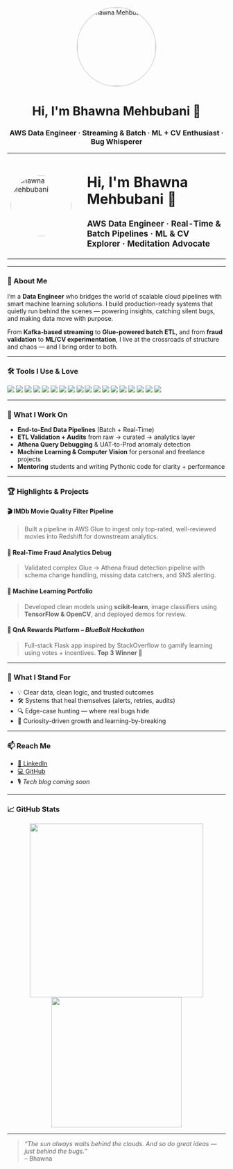 <p align="center">
  <img src="bhawna-profile.png.JPG" width="180" style="border-radius: 50%; border: 2px solid #dcdcdc;" alt="Bhawna Mehbubani"/>
</p>

<h1 align="center">Hi, I'm Bhawna Mehbubani 🌸</h1>
<h3 align="center">AWS Data Engineer · Streaming & Batch · ML + CV Enthusiast · Bug Whisperer</h3>

<table>
  <tr>
    <td width="160">
      <img src="bhawna-profile.png.JPG" width="140" style="border-radius: 50%;" alt="Bhawna Mehbubani"/>
    </td>
    <td>
      <h1>Hi, I'm Bhawna Mehbubani 🌸</h1>
      <h3>AWS Data Engineer · Real-Time & Batch Pipelines · ML & CV Explorer · Meditation Advocate</h3>
    </td>
  </tr>
</table>


---

### 🧠 About Me

I’m a **Data Engineer** who bridges the world of scalable cloud pipelines with smart machine learning solutions. I build production-ready systems that quietly run behind the scenes — powering insights, catching silent bugs, and making data move with purpose.

From **Kafka-based streaming** to **Glue-powered batch ETL**, and from **fraud validation** to **ML/CV experimentation**, I live at the crossroads of structure and chaos — and I bring order to both.

---

### 🛠️ Tools I Use & Love

<p align="left">
  <!-- Cloud + Data -->
  <img src="https://img.shields.io/badge/AWS-232F3E?style=for-the-badge&logo=amazonaws&logoColor=white"/>
  <img src="https://img.shields.io/badge/AWS%20Glue-FF9900?style=for-the-badge&logo=awslambda&logoColor=white"/>
  <img src="https://img.shields.io/badge/Athena-4053D6?style=for-the-badge&logo=amazonaws&logoColor=white"/>
  <img src="https://img.shields.io/badge/S3-569A31?style=for-the-badge&logo=amazons3&logoColor=white"/>
  <img src="https://img.shields.io/badge/Kafka-231F20?style=for-the-badge&logo=apachekafka&logoColor=white"/>
  
  <!-- Processing -->
  <img src="https://img.shields.io/badge/PySpark-E25A1C?style=for-the-badge&logo=apachespark&logoColor=white"/>
  <img src="https://img.shields.io/badge/SQL-003B57?style=for-the-badge&logo=postgresql&logoColor=white"/>
  <img src="https://img.shields.io/badge/PostgreSQL-336791?style=for-the-badge&logo=postgresql&logoColor=white"/>

  <!-- Programming & Notebooks -->
  <img src="https://img.shields.io/badge/Python-3776AB?style=for-the-badge&logo=python&logoColor=white"/>
  <img src="https://img.shields.io/badge/Jupyter-F37626?style=for-the-badge&logo=jupyter&logoColor=white"/>
  <img src="https://img.shields.io/badge/Linux-FCC624?style=for-the-badge&logo=linux&logoColor=black"/>
  <img src="https://img.shields.io/badge/Git-F05032?style=for-the-badge&logo=git&logoColor=white"/>

  <!-- Machine Learning / CV -->
  <img src="https://img.shields.io/badge/scikit--learn-F7931E?style=for-the-badge&logo=scikitlearn&logoColor=white"/>
  <img src="https://img.shields.io/badge/TensorFlow-FF6F00?style=for-the-badge&logo=tensorflow&logoColor=white"/>
  <img src="https://img.shields.io/badge/Keras-D00000?style=for-the-badge&logo=keras&logoColor=white"/>
  <img src="https://img.shields.io/badge/OpenCV-5C3EE8?style=for-the-badge&logo=opencv&logoColor=white"/>
  <img src="https://img.shields.io/badge/Pandas-150458?style=for-the-badge&logo=pandas&logoColor=white"/>
  <img src="https://img.shields.io/badge/Numpy-013243?style=for-the-badge&logo=numpy&logoColor=white"/>
</p>

---

### 🚀 What I Work On

- **End-to-End Data Pipelines** (Batch + Real-Time)
- **ETL Validation + Audits** from raw → curated → analytics layer
- **Athena Query Debugging** & UAT-to-Prod anomaly detection
- **Machine Learning & Computer Vision** for personal and freelance projects
- **Mentoring** students and writing Pythonic code for clarity + performance

---

### 🏆 Highlights & Projects

#### 🎬 IMDb Movie Quality Filter Pipeline  
> Built a pipeline in AWS Glue to ingest only top-rated, well-reviewed movies into Redshift for downstream analytics.

#### 🔐 Real-Time Fraud Analytics Debug  
> Validated complex Glue → Athena fraud detection pipeline with schema change handling, missing data catchers, and SNS alerting.

#### 🤖 Machine Learning Portfolio  
> Developed clean models using **scikit-learn**, image classifiers using **TensorFlow & OpenCV**, and deployed demos for review.

#### 🧠 QnA Rewards Platform – *BlueBolt Hackathon*  
> Full-stack Flask app inspired by StackOverflow to gamify learning using votes + incentives. **Top 3 Winner 🥇**

---

### 🧭 What I Stand For

- 💡 Clear data, clean logic, and trusted outcomes  
- 🛠️ Systems that heal themselves (alerts, retries, audits)  
- 🔍 Edge-case hunting — where real bugs hide  
- 🌱 Curiosity-driven growth and learning-by-breaking

---

### 📫 Reach Me

- [📌 LinkedIn](https://www.linkedin.com/in/bhawna-mehbubani/)
- [💻 GitHub](https://github.com/BhawnaMehbubani)
- 🎙️ *Tech blog coming soon*

---

### 📈 GitHub Stats

<p align="center">
  <img src="https://github-readme-stats.vercel.app/api?username=BhawnaMehbubani&show_icons=true&theme=calm" width="400"/>
  <img src="https://github-readme-stats.vercel.app/api/top-langs/?username=BhawnaMehbubani&layout=compact&theme=calm" width="300"/>
</p>

---

> *“The sun always waits behind the clouds. And so do great ideas — just behind the bugs.”*  
> – Bhawna

